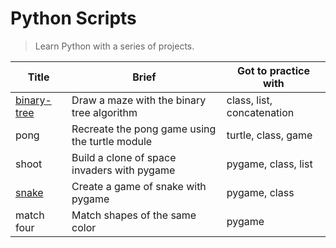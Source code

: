 # Python Scripts

> Learn Python with a series of projects.

| Title                                                   | Brief                                          | Got to practice with       |
| ------------------------------------------------------- | ---------------------------------------------- | -------------------------- |
| [binary-tree](https://repl.it/@borntofrappe/binarytree) | Draw a maze with the binary tree algorithm     | class, list, concatenation |
| pong                                                    | Recreate the pong game using the turtle module | turtle, class, game        |
| shoot                                                   | Build a clone of space invaders with pygame    | pygame, class, list        |
| [snake](https://repl.it/@borntofrappe/snake)            | Create a game of snake with pygame             | pygame, class              |
| match four                                              | Match shapes of the same color                 | pygame                     |

